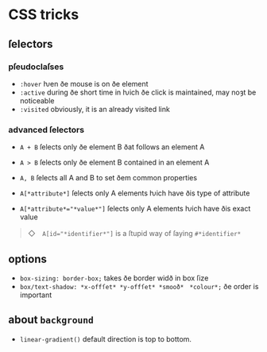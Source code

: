 # CSS tricks

## ſelectors

### pſeudoclaſses
- `:hover` ƕen ðe mouse is on ðe element
- `:active` during ðe short time in ƕich ðe click is maintained, may noȝt be noticeable
- `:visited` obviously, it is an already visited link

### advanced ſelectors
- `A + B` ſelects only ðe element B ðat follows an element A
- `A > B` ſelects only ðe element B contained in an element A
- `A, B` ſelects all A and B to set ðem common properties

- `A[*attribute*]` ſelects only A elements ƕich have ðis type of attribute
- `A[*attribute*="*value*"]` ſelects only A elements ƕich have ðis exact value
> ◇　`A[id="*identifier*"]` is a ſtupid way of ſaying `#*identifier*`


## options
- `box-sizing: border-box;` takes ðe border widð in box ſize
- `box/text-shadow: *x-offſet* *y-offſet* *smooð*　*colour*;` ðe order is important

## about `background`
- `linear-gradient()` default direction is top to bottom.